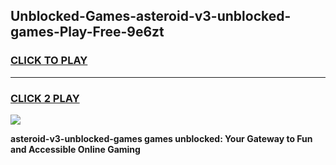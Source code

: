 
## Unblocked-Games-asteroid-v3-unblocked-games-Play-Free-9e6zt
<h3>
<a href="https://premium76.site?title=asteroid-v3-unblocked-games&ref=17A">CLICK TO PLAY</a></h3>
<hr>

<h3>
<a href="https://premium76.site?title=asteroid-v3-unblocked-games&ref=17A">CLICK 2 PLAY</a>
  
</h3>

<a href="https://premium76.site?title=asteroid-v3-unblocked-games&ref=17A"><img src="https://clearcache.store/games.png"></a>


**asteroid-v3-unblocked-games games unblocked: Your Gateway to Fun and Accessible Online Gaming**

